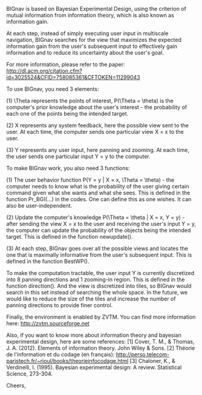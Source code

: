 BIGnav is based on Bayesian Experimental Design, using the criterion of mutual information from information theory, which is also known as information gain.

At each step, instead of simply executing user input in multiscale navigation, BIGnav searches for the view that maximizes the expected information gain from the user's subsequent input to effectively gain information and to reduce its uncertainty about the user's goal.

For more information, please refer to the paper: http://dl.acm.org/citation.cfm?id=3025524&CFID=758085361&CFTOKEN=11299043

To use BIGnav, you need 3 elements:

(1) \Theta represents the points of interest, P(\Theta = \theta) is the computer's prior knowledge about the user's interest - the probability of each one of the points being the intended target.

(2) X represents any system feedback, here the possible view sent to the user. At each time, the computer sends one particular view X = x to the user.

(3) Y represents any user input, here panning and zooming. At each time, the user sends one particular input Y = y to the computer.

To make BIGnav work, you also need 3 functions:

(1) The user behavior function P(Y = y | X = x, \Theta = \theta) - the computer needs to know what is the probability of the user giving certain command given what she wants and what she sees. This is defined in the function Pr_BGI(...) in the codes. One can define this as one wishes. It can also be user-independent.

(2) Update the computer's knowledge P(\Theta = \theta | X = x, Y = y) - after sending the view X = x to the user and receiving the user's input Y = y, the computer can update the probability of the objects being the intended target. This is defined in the function newupdate().

(3) At each step, BIGnav goes over all the possible views and locates the one that is maximally informative from the user's subsequent input. This is defined in the function BestWP().


To make the computation tractable, the user input Y is currently discretized into 8 panning directions and 1 zooming-in region. This is defined in the function direction(). And the view is discretized into tiles, so BIGnav would search in this set instead of searching the whole space. In the future, we would like to reduce the size of the tiles and increase the number of panning directions to provide finer control.


Finally, the environment is enabled by ZVTM. You can find more information here: http://zvtm.sourceforge.net

Also, if you want to know more about information theory and bayesian experimental design, here are some references:
[1] Cover, T. M., & Thomas, J. A. (2012). Elements of information theory. John Wiley & Sons.
[2] Théorie de l'information et du codage (en français): http://perso.telecom-paristech.fr/~rioul/books/theorieinfocodage.html
[3] Chaloner, K., & Verdinelli, I. (1995). Bayesian experimental design: A review. Statistical Science, 273-304.


Cheers,

